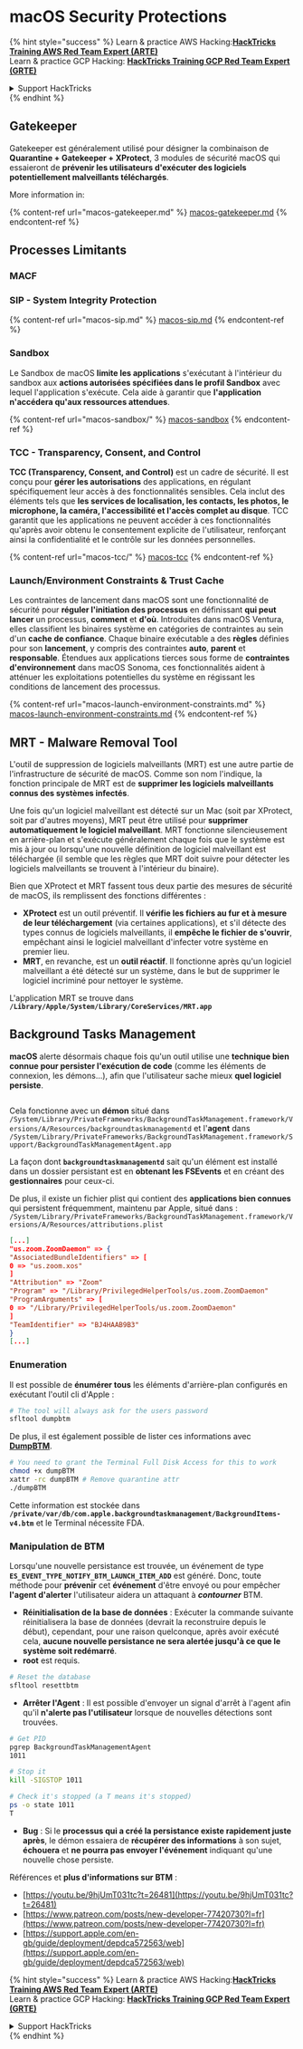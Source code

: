 # macOS Security Protections

{% hint style="success" %}
Learn & practice AWS Hacking:<img src="../../../.gitbook/assets/arte.png" alt="" data-size="line">[**HackTricks Training AWS Red Team Expert (ARTE)**](https://training.hacktricks.xyz/courses/arte)<img src="../../../.gitbook/assets/arte.png" alt="" data-size="line">\
Learn & practice GCP Hacking: <img src="../../../.gitbook/assets/grte.png" alt="" data-size="line">[**HackTricks Training GCP Red Team Expert (GRTE)**<img src="../../../.gitbook/assets/grte.png" alt="" data-size="line">](https://training.hacktricks.xyz/courses/grte)

<details>

<summary>Support HackTricks</summary>

* Check the [**subscription plans**](https://github.com/sponsors/carlospolop)!
* **Join the** 💬 [**Discord group**](https://discord.gg/hRep4RUj7f) or the [**telegram group**](https://t.me/peass) or **follow** us on **Twitter** 🐦 [**@hacktricks\_live**](https://twitter.com/hacktricks\_live)**.**
* **Share hacking tricks by submitting PRs to the** [**HackTricks**](https://github.com/carlospolop/hacktricks) and [**HackTricks Cloud**](https://github.com/carlospolop/hacktricks-cloud) github repos.

</details>
{% endhint %}

## Gatekeeper

Gatekeeper est généralement utilisé pour désigner la combinaison de **Quarantine + Gatekeeper + XProtect**, 3 modules de sécurité macOS qui essaieront de **prévenir les utilisateurs d'exécuter des logiciels potentiellement malveillants téléchargés**.

More information in:

{% content-ref url="macos-gatekeeper.md" %}
[macos-gatekeeper.md](macos-gatekeeper.md)
{% endcontent-ref %}

## Processes Limitants

### MACF



### SIP - System Integrity Protection

{% content-ref url="macos-sip.md" %}
[macos-sip.md](macos-sip.md)
{% endcontent-ref %}

### Sandbox

Le Sandbox de macOS **limite les applications** s'exécutant à l'intérieur du sandbox aux **actions autorisées spécifiées dans le profil Sandbox** avec lequel l'application s'exécute. Cela aide à garantir que **l'application n'accédera qu'aux ressources attendues**.

{% content-ref url="macos-sandbox/" %}
[macos-sandbox](macos-sandbox/)
{% endcontent-ref %}

### TCC - **Transparency, Consent, and Control**

**TCC (Transparency, Consent, and Control)** est un cadre de sécurité. Il est conçu pour **gérer les autorisations** des applications, en régulant spécifiquement leur accès à des fonctionnalités sensibles. Cela inclut des éléments tels que **les services de localisation, les contacts, les photos, le microphone, la caméra, l'accessibilité et l'accès complet au disque**. TCC garantit que les applications ne peuvent accéder à ces fonctionnalités qu'après avoir obtenu le consentement explicite de l'utilisateur, renforçant ainsi la confidentialité et le contrôle sur les données personnelles.

{% content-ref url="macos-tcc/" %}
[macos-tcc](macos-tcc/)
{% endcontent-ref %}

### Launch/Environment Constraints & Trust Cache

Les contraintes de lancement dans macOS sont une fonctionnalité de sécurité pour **réguler l'initiation des processus** en définissant **qui peut lancer** un processus, **comment** et **d'où**. Introduites dans macOS Ventura, elles classifient les binaires système en catégories de contraintes au sein d'un **cache de confiance**. Chaque binaire exécutable a des **règles** définies pour son **lancement**, y compris des contraintes **auto**, **parent** et **responsable**. Étendues aux applications tierces sous forme de **contraintes d'environnement** dans macOS Sonoma, ces fonctionnalités aident à atténuer les exploitations potentielles du système en régissant les conditions de lancement des processus.

{% content-ref url="macos-launch-environment-constraints.md" %}
[macos-launch-environment-constraints.md](macos-launch-environment-constraints.md)
{% endcontent-ref %}

## MRT - Malware Removal Tool

L'outil de suppression de logiciels malveillants (MRT) est une autre partie de l'infrastructure de sécurité de macOS. Comme son nom l'indique, la fonction principale de MRT est de **supprimer les logiciels malveillants connus des systèmes infectés**.

Une fois qu'un logiciel malveillant est détecté sur un Mac (soit par XProtect, soit par d'autres moyens), MRT peut être utilisé pour **supprimer automatiquement le logiciel malveillant**. MRT fonctionne silencieusement en arrière-plan et s'exécute généralement chaque fois que le système est mis à jour ou lorsqu'une nouvelle définition de logiciel malveillant est téléchargée (il semble que les règles que MRT doit suivre pour détecter les logiciels malveillants se trouvent à l'intérieur du binaire).

Bien que XProtect et MRT fassent tous deux partie des mesures de sécurité de macOS, ils remplissent des fonctions différentes :

* **XProtect** est un outil préventif. Il **vérifie les fichiers au fur et à mesure de leur téléchargement** (via certaines applications), et s'il détecte des types connus de logiciels malveillants, il **empêche le fichier de s'ouvrir**, empêchant ainsi le logiciel malveillant d'infecter votre système en premier lieu.
* **MRT**, en revanche, est un **outil réactif**. Il fonctionne après qu'un logiciel malveillant a été détecté sur un système, dans le but de supprimer le logiciel incriminé pour nettoyer le système.

L'application MRT se trouve dans **`/Library/Apple/System/Library/CoreServices/MRT.app`**

## Background Tasks Management

**macOS** alerte désormais chaque fois qu'un outil utilise une **technique bien connue pour persister l'exécution de code** (comme les éléments de connexion, les démons...), afin que l'utilisateur sache mieux **quel logiciel persiste**.

<figure><img src="../../../.gitbook/assets/image (1183).png" alt=""><figcaption></figcaption></figure>

Cela fonctionne avec un **démon** situé dans `/System/Library/PrivateFrameworks/BackgroundTaskManagement.framework/Versions/A/Resources/backgroundtaskmanagementd` et l'**agent** dans `/System/Library/PrivateFrameworks/BackgroundTaskManagement.framework/Support/BackgroundTaskManagementAgent.app`

La façon dont **`backgroundtaskmanagementd`** sait qu'un élément est installé dans un dossier persistant est en **obtenant les FSEvents** et en créant des **gestionnaires** pour ceux-ci.

De plus, il existe un fichier plist qui contient des **applications bien connues** qui persistent fréquemment, maintenu par Apple, situé dans : `/System/Library/PrivateFrameworks/BackgroundTaskManagement.framework/Versions/A/Resources/attributions.plist`
```json
[...]
"us.zoom.ZoomDaemon" => {
"AssociatedBundleIdentifiers" => [
0 => "us.zoom.xos"
]
"Attribution" => "Zoom"
"Program" => "/Library/PrivilegedHelperTools/us.zoom.ZoomDaemon"
"ProgramArguments" => [
0 => "/Library/PrivilegedHelperTools/us.zoom.ZoomDaemon"
]
"TeamIdentifier" => "BJ4HAAB9B3"
}
[...]
```
### Enumeration

Il est possible de **énumérer tous** les éléments d'arrière-plan configurés en exécutant l'outil cli d'Apple :
```bash
# The tool will always ask for the users password
sfltool dumpbtm
```
De plus, il est également possible de lister ces informations avec [**DumpBTM**](https://github.com/objective-see/DumpBTM).
```bash
# You need to grant the Terminal Full Disk Access for this to work
chmod +x dumpBTM
xattr -rc dumpBTM # Remove quarantine attr
./dumpBTM
```
Cette information est stockée dans **`/private/var/db/com.apple.backgroundtaskmanagement/BackgroundItems-v4.btm`** et le Terminal nécessite FDA.

### Manipulation de BTM

Lorsqu'une nouvelle persistance est trouvée, un événement de type **`ES_EVENT_TYPE_NOTIFY_BTM_LAUNCH_ITEM_ADD`** est généré. Donc, toute méthode pour **prévenir** cet **événement** d'être envoyé ou pour empêcher **l'agent d'alerter** l'utilisateur aidera un attaquant à _**contourner**_ BTM.

* **Réinitialisation de la base de données** : Exécuter la commande suivante réinitialisera la base de données (devrait la reconstruire depuis le début), cependant, pour une raison quelconque, après avoir exécuté cela, **aucune nouvelle persistance ne sera alertée jusqu'à ce que le système soit redémarré**.
* **root** est requis.
```bash
# Reset the database
sfltool resettbtm
```
* **Arrêter l'Agent** : Il est possible d'envoyer un signal d'arrêt à l'agent afin qu'il **n'alerte pas l'utilisateur** lorsque de nouvelles détections sont trouvées.
```bash
# Get PID
pgrep BackgroundTaskManagementAgent
1011

# Stop it
kill -SIGSTOP 1011

# Check it's stopped (a T means it's stopped)
ps -o state 1011
T
```
* **Bug** : Si le **processus qui a créé la persistance existe rapidement juste après**, le démon essaiera de **récupérer des informations** à son sujet, **échouera** et **ne pourra pas envoyer l'événement** indiquant qu'une nouvelle chose persiste.

Références et **plus d'informations sur BTM** :

* [https://youtu.be/9hjUmT031tc?t=26481](https://youtu.be/9hjUmT031tc?t=26481)
* [https://www.patreon.com/posts/new-developer-77420730?l=fr](https://www.patreon.com/posts/new-developer-77420730?l=fr)
* [https://support.apple.com/en-gb/guide/deployment/depdca572563/web](https://support.apple.com/en-gb/guide/deployment/depdca572563/web)

{% hint style="success" %}
Learn & practice AWS Hacking:<img src="../../../.gitbook/assets/arte.png" alt="" data-size="line">[**HackTricks Training AWS Red Team Expert (ARTE)**](https://training.hacktricks.xyz/courses/arte)<img src="../../../.gitbook/assets/arte.png" alt="" data-size="line">\
Learn & practice GCP Hacking: <img src="../../../.gitbook/assets/grte.png" alt="" data-size="line">[**HackTricks Training GCP Red Team Expert (GRTE)**<img src="../../../.gitbook/assets/grte.png" alt="" data-size="line">](https://training.hacktricks.xyz/courses/grte)

<details>

<summary>Support HackTricks</summary>

* Check the [**subscription plans**](https://github.com/sponsors/carlospolop)!
* **Join the** 💬 [**Discord group**](https://discord.gg/hRep4RUj7f) or the [**telegram group**](https://t.me/peass) or **follow** us on **Twitter** 🐦 [**@hacktricks\_live**](https://twitter.com/hacktricks\_live)**.**
* **Share hacking tricks by submitting PRs to the** [**HackTricks**](https://github.com/carlospolop/hacktricks) and [**HackTricks Cloud**](https://github.com/carlospolop/hacktricks-cloud) github repos.

</details>
{% endhint %}
